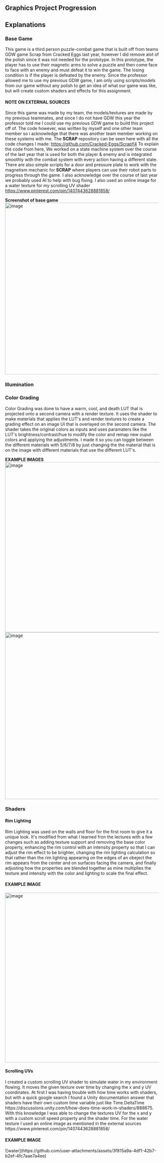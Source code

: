 <h2>Graphics Project Progression</h2>

<h2>Explanations</h2>

<h3>Base Game</h3>
This game is a third person puzzle-combat game that is built off from teams GDW game Scrap from Cracked Eggs last year, however I did remove alot of the polish since it was not needed for the prototype. 
In this prototype, the player has to use their magnetic arms to solve a puzzle and then come face to face with an enemy and must defeat it to win the game. The losing condition is if the player is defeated by the enemy.
Since the professor allowed me to use my previous GDW game, I am only using scripts/models from our game without any polish to get an idea of what our game was like, but will create custom shaders and effects for this assignment.<br>

<h4>NOTE ON EXTERNAL SOURCES</h4>


Since this game was made by my team, the models/textures are made by my previous teammates, and since I do not have GDW this year the professor told me I could use my previous GDW game to build this project off of.
The code however, was written by myself and one other team member so i acknowledge that there was another team member working on these systems with me. The **SCRAP** repository can be seen here with all the code changes I made: https://github.com/Cracked-Eggs/ScrapY4
To explain the code from here, We worked on a state machine system over the course of the last year that is used for both the player & enemy and is integrated smoothly with the combat system with every action having a different state. There are also simple scripts for
a door and pressure plate to work with the magnetism mechanic for **SCRAP** where players can use their robot parts to progress through the game. I also acknowledge over the course of last year we probably used AI to help with bug fixing. I also used an online image for a water texture for my scrolling UV shader https://www.pinterest.com/pin/1407443628881858/

**Screenshot of base game**
<img width="992" height="562" alt="image" src="https://github.com/user-attachments/assets/1a2075f4-e5fc-4205-9883-2ae4aaa55677" />

<h3>Illumination</h3>

<h3>Color Grading</h3>

Color Grading was done to have a warm, cool, and death LUT that is projected onto a second camera with a render texture. It uses the shader to make materials that applies the LUT's and render textures to create a grading effect on an image UI that is overlayed on the second camera. The shader takes the original colors as inputs and uses paramaters like the LUT's brightness/contrast/hue to modify the color and remap new ouput colors and applying the adjustments. I made it so you can toggle between the different materials with 5/6/7/8 by just changing the the material that is on the image with different materials that use the different LUT's.

**EXAMPLE IMAGES**
<img width="991" height="557" alt="image" src="https://github.com/user-attachments/assets/bdefc934-2f2f-4542-979f-e7d1dcd6cdd9" />
<img width="989" height="546" alt="image" src="https://github.com/user-attachments/assets/f5f79258-eb5f-4763-ad1f-42df3f711525" />


<h3>Shaders</h3>

<h4>Rim Lighting</h4>
Rim Lighting was used on the walls and floor for the first room to give it a unique look. It's modified from what I learned fron the lectures with a few changes such as adding texture support and removing the base color property, enhancing the rim control with an intensity property so that I can adjust the rim effect to be brighter, changing the rim lighting calculation so that rather than the rim lighting appearing on the edges of an obeject the rim appears from the center and on surfaces facing the camera, and finally adjusting how the properties are blended together as mine multiplies the texture and intensity with the color and lighting to scale the final effect.

<h4>EXAMPLE IMAGE</h4>
<img width="992" height="556" alt="image" src="https://github.com/user-attachments/assets/dcc973df-4872-44ee-bf42-0886a1616a0a" />


<h4>Scrolling UVs</h4>
I created a custom scrolling UV shader to simulate water in my environment flowing. It moves the given texture over time by changing the x and y UV coordinates. At first I was having trouble with how time works with shaders, but with a quick google search I found a Unity documentation answer that shaders have their own custom time variable just like Time.DeltaTime https://discussions.unity.com/t/how-does-time-work-in-shaders/888675. With this knowledge I was able to change the textures UV for the x and y with a custom scroll speed property and the shader time. For the water texture I used an online image as mentioned in the external sources https://www.pinterest.com/pin/1407443628881858/

<h4>EXAMPLE IMAGE</h4>
![water](https://github.com/user-attachments/assets/3f815a9a-4df1-42b7-b2ef-4fc7aae7a4ee)




